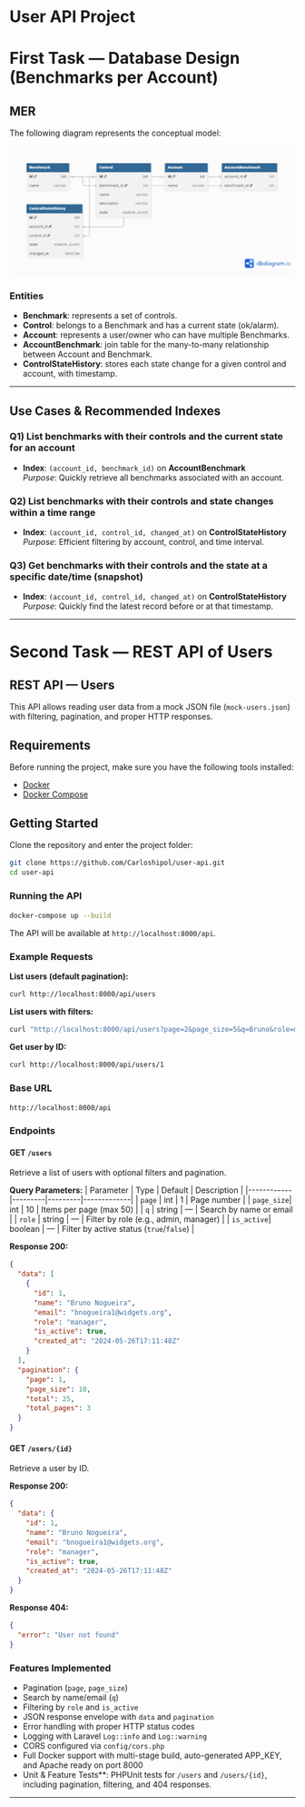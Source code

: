 # User API Project

# First Task — Database Design (Benchmarks per Account)

## MER

The following diagram represents the conceptual model:

![ERM](public/assets/Diagrama-mer.png)

### Entities
- **Benchmark**: represents a set of controls.
- **Control**: belongs to a Benchmark and has a current state (ok/alarm).
- **Account**: represents a user/owner who can have multiple Benchmarks.
- **AccountBenchmark**: join table for the many-to-many relationship between Account and Benchmark.
- **ControlStateHistory**: stores each state change for a given control and account, with timestamp.

---

## Use Cases & Recommended Indexes

### Q1) List benchmarks with their controls and the current state for an account
- **Index**: `(account_id, benchmark_id)` on **AccountBenchmark**  
  *Purpose*: Quickly retrieve all benchmarks associated with an account.

### Q2) List benchmarks with their controls and state changes within a time range
- **Index**: `(account_id, control_id, changed_at)` on **ControlStateHistory**  
  *Purpose*: Efficient filtering by account, control, and time interval.

### Q3) Get benchmarks with their controls and the state at a specific date/time (snapshot)
- **Index**: `(account_id, control_id, changed_at)` on **ControlStateHistory**  
  *Purpose*: Quickly find the latest record before or at that timestamp.

---

# Second Task — REST API of Users

## REST API — Users

This API allows reading user data from a mock JSON file (`mock-users.json`) with filtering, pagination, and proper HTTP responses.

## Requirements

Before running the project, make sure you have the following tools installed:

- [Docker](https://docs.docker.com/get-docker/) 
- [Docker Compose](https://docs.docker.com/compose/install/)  

## Getting Started

Clone the repository and enter the project folder:
```bash
git clone https://github.com/Carloshipol/user-api.git
cd user-api
```
### Running the API

```bash
docker-compose up --build
```
The API will be available at `http://localhost:8000/api`.

### Example Requests

**List users (default pagination):**
```bash
curl http://localhost:8000/api/users
```

**List users with filters:**
```bash
curl "http://localhost:8000/api/users?page=2&page_size=5&q=Bruno&role=manager&is_active=true"
```

**Get user by ID:**
```bash
curl http://localhost:8000/api/users/1
```
### Base URL
```
http://localhost:8000/api
```

### Endpoints

#### GET `/users`
Retrieve a list of users with optional filters and pagination.

**Query Parameters:**
| Parameter   | Type    | Default | Description |
|------------|---------|---------|-------------|
| `page`     | int     | 1       | Page number |
| `page_size`| int     | 10      | Items per page (max 50) |
| `q`        | string  | —       | Search by name or email |
| `role`     | string  | —       | Filter by role (e.g., admin, manager) |
| `is_active`| boolean | —       | Filter by active status (`true`/`false`) |

**Response 200:**
```json
{
  "data": [
    {
      "id": 1,
      "name": "Bruno Nogueira",
      "email": "bnogueira1@widgets.org",
      "role": "manager",
      "is_active": true,
      "created_at": "2024-05-26T17:11:48Z"
    }
  ],
  "pagination": {
    "page": 1,
    "page_size": 10,
    "total": 25,
    "total_pages": 3
  }
}
```

#### GET `/users/{id}`
Retrieve a user by ID.

**Response 200:**
```json
{
  "data": {
    "id": 1,
    "name": "Bruno Nogueira",
    "email": "bnogueira1@widgets.org",
    "role": "manager",
    "is_active": true,
    "created_at": "2024-05-26T17:11:48Z"
  }
}
```

**Response 404:**
```json
{
  "error": "User not found"
}
```

### Features Implemented
- Pagination (`page`, `page_size`)  
- Search by name/email (`q`)  
- Filtering by `role` and `is_active`  
- JSON response envelope with `data` and `pagination`  
- Error handling with proper HTTP status codes  
- Logging with Laravel `Log::info` and `Log::warning`  
- CORS configured via `config/cors.php`  
- Full Docker support with multi-stage build, auto-generated APP_KEY, and Apache ready on port 8000
- Unit & Feature Tests**: PHPUnit tests for `/users` and `/users/{id}`, including pagination, filtering, and 404 responses.

---


